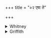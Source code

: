 +++
title = "०२ एषा ते"

+++

<details><summary>Whitney</summary>

### Translation
2. Let this girl, O king, be shaken down to thee \[as\] bride, O Yama;  
be she bound in her mother's house, also in her brother's, also in her  
father's.

### Notes
Ppp. has *yat* for *eṣā* at the beginning. The comm. foolishly  
interprets *rājan* as indicating Soma, because Soma is first husband of  
a bride (he quotes RV. x. 85. 40: cf. AV. xiv. 2. 3 ff.), and takes  
*yama* as his epithet, as being her constrainer (*niyāmaka*). For  
*ni-dhū* compare iii. 11. 7; at TS. v. 2. 53 it is used with *pitṛṣu*.  
⌊Does not *ni-dhū* covertly suggest *nidhuvana*, which, in its obscene  
sense, may be as old as the Veda?⌋
</details>

<details><summary>Griffith</summary>

King Yama, let this maiden be surrendered as a wife to thee: Bound let her be meanwhile within, her mother's, brother's, father's house.
</details>
